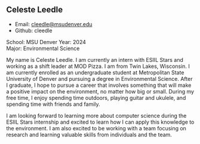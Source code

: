 ## Celeste Leedle  
* Email: cleedle@msudenver.edu
* Github: cleedle

School: MSU Denver 
Year: 2024  
Major: Environmental Science   

My name is Celeste Leedle. I am currently an intern with ESIIL Stars and working as a shift leader at MOD Pizza. I am from Twin Lakes, Wisconsin. I am currently enrolled as an undergraduate student at Metropolitan State University of Denver and pursuing a degree in Environmental Science. After I graduate, I hope to pursue a career that involves something that will make a positive impact on the environment, no matter how big or small. During my free time, I enjoy spending time outdoors, playing guitar and ukulele, and spending time with friends and family.  

I am looking forward to learning more about computer science during the ESIIL Stars internship and excited to learn how I can apply this knowledge to the environment. I am also excited to be working with a team focusing on research and learning valuable skills from individuals and the team.  

